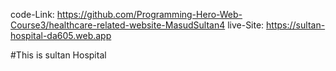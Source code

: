 code-Link: https://github.com/Programming-Hero-Web-Course3/healthcare-related-website-MasudSultan4
live-Site: https://sultan-hospital-da605.web.app

#This is sultan Hospital

##

